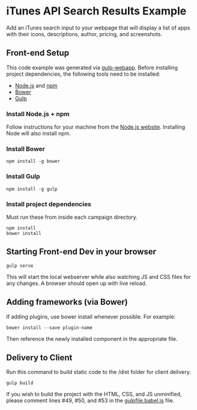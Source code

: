 # iTunes API Search Results Example

Add an iTunes search input to your webpage that will display a list of apps with their icons, descriptions, author, pricing, and screenshots.

## Front-end Setup

 This code example was generated via [gulp-webapp](https://github.com/yeoman/generator-gulp-webapp). Before installing project dependencies, the following tools need to be installed:

- [Node.js](http://nodejs.org) and [npm](http://npmjs.com)
- [Bower](http://bower.io)
- [Gulp](http://gulpjs.com)


### Install Node.js + npm
Follow instructions for your machine from the [Node.js website](https://nodejs.org/download/). Installing Node will also install npm.

### Install Bower

    npm install -g bower

### Install Gulp

    npm install -g gulp

### Install project dependencies
Must run these from inside each campaign directory. 

	npm install
	bower install


## Starting Front-end Dev in your browser

    gulp serve

This will start the local webserver while also watching JS and CSS files for any changes.  A browser should open up with live reload.

## Adding frameworks (via Bower)

If adding plugins, use bower install whenever possible.  For example:

    bower install --save plugin-name

Then reference the newly installed component in the appropriate file.

## Delivery to Client

Run this command to build static code to the /dist folder for client delivery.

    gulp build

 If you wish to build the project with the HTML, CSS, and JS unminified, please comment lines #49, #50, and #53 in the [gulpfile.babel.js](https://github.com/markjeschke/itunes-search-api-gulp-webapp/blob/master/gulpfile.babel.js#L46) file.





